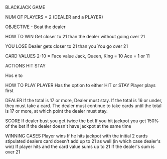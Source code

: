 BLACKJACK GAME

NUM OF PLAYERS = 2 (DEALER and a PLAYER)

OBJECTIVE - Beat the dealer

HOW TO WIN
Get closer to 21 than the dealer without going over 21

YOU LOSE
Dealer gets closer to 21 than you
You go over 21

CARD VALUES
2-10 = Face value
Jack, Queen, King = 10
Ace = 1 or 11

ACTIONS
HIT
STAY

Hos e to

HOW TO PLAY
PLAYER
Has the option to either HIT or STAY
Player plays first

DEALER
If the total is 17 or more, Dealer must stay. If the total is 16 or under, they must take a card.
The dealer must continue to take cards until the total is 17 or more, at which point the dealer must stay.

SCORE
If dealer bust you get twice the bet
If you hit jackpot you get 150% of the bet if the dealer doesn't have jackpot at the same time

WINNING CASES
Player wins
If he hits jackpot with the initial 2 cards stipulated dealers card doesn't add up to 21 as well (in which case dealer's win)
If player hits and the card value sums up to 21
If the dealer's sum is over 21
